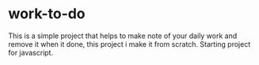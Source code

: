 # work-to-do
This is a simple project that helps to make note of your daily work and remove it when it done, this project i make it from scratch. Starting project for javascript.
